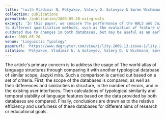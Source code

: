 ```yaml
---
title: "(with Vladimir N. Polyakov, Valery D. Solovyev & Søren Wichmann) Using WALS and Jazyki Mira"
collection: publications
permalink: /publication/2009-05-20-using-wals
excerpt: 'In this paper, we compare the performance of the WALS and Jazyki Mira databases with respect 
to different quantitative methods, such as the evaluation of feature stability. The paper is a bit 
outdated due to changes in both databases, but may be useful as an early case study.'
date: 2009-05-20
venue: 'Linguistic Typology'
paperurl: 'https://www.degruyter.com/view/j/lity.2009.13.issue-1/lity.2009.008/lity.2009.008.xml?format=INT'
citation: 'Polyakov, Vladimir N. & Solovyev, Valery D. & Wichmann, Søren & Belyaev, Oleg. 2009. Using WALS and Jazyki Mira. <i>Linguistic Typology</i> 13(1), 137&endash;167.'
---
```

The article's primary concern is to address the usage of The world atlas of language structures through comparing it with another typological database of similar scope, Jazyki mira. Such a comparison is carried out based on a set of criteria. First, the scope of the databases is compared, as well as their differences and similarities in structure, in the number of errors, and in the existing user interfaces. Then calculations of typological similarity and temporal stability of language features based on the data provided by both databases are compared. Finally, conclusions are drawn as to the relative efficiency and usefulness of these databases for different aims of research or educational goals.
